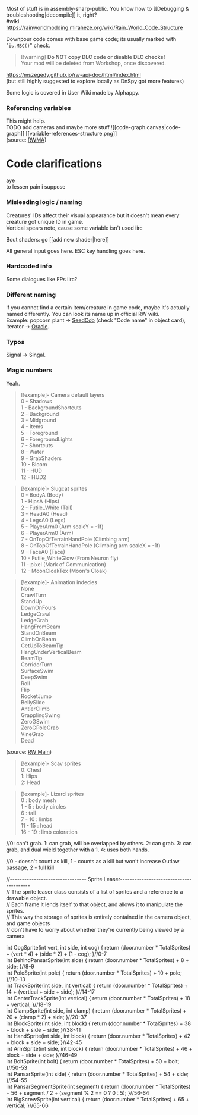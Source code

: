 Most of stuff is in assembly-sharp-public. You know how to [[Debugging & troubleshooting|decompile]] it, right?  
#wiki  
https://rainworldmodding.miraheze.org/wiki/Rain_World_Code_Structure

Downpour code comes with base game code; its usually marked with "`is.MSC()`" check.   
> [!warning] **Do NOT copy DLC code or disable DLC checks!**  
> Your mod will be deleted from Workshop, once discovered.

https://mszegedy.github.io/rw-api-doc/html/index.html  
(but still highly suggested to explore locally as DnSpy got more features)

Some logic is covered in User Wiki made by Alphappy. 

### Referencing variables  
This might help.  
TODO add cameras and maybe more stuff
![[code-graph.canvas|code-graph]]
[[variable-references-structure.png]]  
(source: [RWMA](https://discord.com/channels/1083481230839922688/1083483097145819348/1086547453010001960))

# Code clarifications
aye  
to lessen pain i suppose
### Misleading logic / naming
Creatures' IDs affect their visual appearance but it doesn't mean every creature got unique ID in game.  
Vertical spears note, cause some variable isn't used iirc

Bout shaders: go [[add new shader|here]]

All general input goes here. ESC key handling goes here.
### Hardcoded info
Some dialogues like FPs iirc?

### Different naming
if you cannot find a certain item/creature in game code, maybe it's actually named differently. You can look its name up in official RW wiki.  
Example: popcorn plant -> [SeedCob](https://rainworld.miraheze.org/wiki/Popcorn_Plant) (check "Code name" in object card), iterator -> [Oracle](https://rainworld.miraheze.org/wiki/Iterator#Trivia).

### Typos
Signal -> Singal. 

### Magic numbers  
Yeah.

> [!example]- Camera default layers  
> 0 - Shadows  
> 1 - BackgroundShortcuts  
> 2 - Background  
> 3 - Midground  
> 4 - Items  
> 5 - Foreground  
> 6 - ForegroundLights  
> 7 - Shortcuts  
> 8 - Water  
> 9 - GrabShaders  
> 10 - Bloom  
> 11 - HUD  
> 12 - HUD2

> [!example]- Slugcat sprites  
> 0 - BodyA (Body)  
> 1 - HipsA (Hips)  
> 2 - Futile_White (Tail)  
> 3 - HeadA0 (Head)  
> 4 - LegsA0 (Legs)  
> 5 - PlayerArm0 (Arm scaleY = -1f)  
> 6 - PlayerArm0 (Arm)  
> 7 - OnTopOfTerrainHandPole (Climbing arm)  
> 8 - OnTopOfTerrainHandPole (Climbing arm scaleX = -1f)  
> 9 - FaceA0 (Face)  
> 10 - Futile_WhiteGlow (From Neuron fly)  
> 11 - pixel (Mark of Communication)  
> 12 - MoonCloakTex (Moon's Cloak)  
> 

> [!example]- Animation indecies  
> None  
> CrawlTurn  
> StandUp  
> DownOnFours  
> LedgeCrawl  
> LedgeGrab  
> HangFromBeam  
> StandOnBeam  
> ClimbOnBeam  
> GetUpToBeamTip  
> HangUnderVerticalBeam  
> BeamTip  
> CorridorTurn  
> SurfaceSwim  
> DeepSwim  
> Roll  
> Flip  
> RocketJump  
> BellySlide  
> AntlerClimb  
> GrapplingSwing  
> ZeroGSwim  
> ZeroGPoleGrab  
> VineGrab  
> Dead 

(source: [RW Main](https://discord.com/channels/291184728944410624/305139167300550666/1200692551439626281))

  
> [!example]- Scav sprites  
> 0: Chest  
> 1: Hips  
> 2: Head

> [!example]- Lizard sprites  
> 0 : body mesh  
> 1 - 5 : body circles  
> 6 : tail  
> 7 - 10 : limbs  
> 11 - 15 : head  
> 16 - 19 : limb coloration

  
//0: can't grab. 1: can grab, will be overlapped by others. 2: can grab. 3: can grab, and dual wield together with a 1. 4: uses both hands.

//0 - doesn't count as kill, 1 - counts as a kill but won't increase Outlaw passage, 2 - full kill

//-------------------------------- Sprite Leaser----------------------------------------  
// The sprite leaser class consists of a list of sprites and a reference to a drawable object.  
// Each frame it lends itself to that object, and allows it to manipulate the sprites.   
// This way the storage of sprites is entirely contained in the camera object, and game objects  
// don't have to worry about whether they're currently being viewed by a camera

int CogSprite(int vert, int side, int cog) { return (door.number * TotalSprites) + (vert * 4) + (side * 2) + (1 - cog); }//0-7  
int BehindPansarSprite(int side) { return (door.number * TotalSprites) + 8 + side; }//8-9  
int PoleSprite(int pole) { return (door.number * TotalSprites) + 10 + pole; }//10-13  
int TrackSprite(int side, int vertical) { return (door.number * TotalSprites) + 14 + (vertical + side + side); }//14-17  
int CenterTrackSprite(int vertical) { return (door.number * TotalSprites) + 18 + vertical; }//18-19  
int ClampSprite(int side, int clamp) { return (door.number * TotalSprites) + 20 + (clamp * 2) + side; }//20-37  
int BlockSprite(int side, int block) { return (door.number * TotalSprites) + 38 + block + side + side; }//38-41  
int HandSprite(int side, int block) { return (door.number * TotalSprites) + 42 + block + side + side; }//42-45  
int ArmSprite(int side, int block) { return (door.number * TotalSprites) + 46 + block + side + side; }//46-49  
int BoltSprite(int bolt) { return (door.number * TotalSprites) + 50 + bolt; }//50-53  
int PansarSprite(int side) { return (door.number * TotalSprites) + 54 + side; }//54-55  
int PansarSegmentSprite(int segment) { return (door.number * TotalSprites) + 56 + segment / 2 + (segment % 2 == 0 ? 0 : 5); }//56-64  
int BigScrewSprite(int vertical) { return (door.number * TotalSprites) + 65 + vertical; }//65-66  
